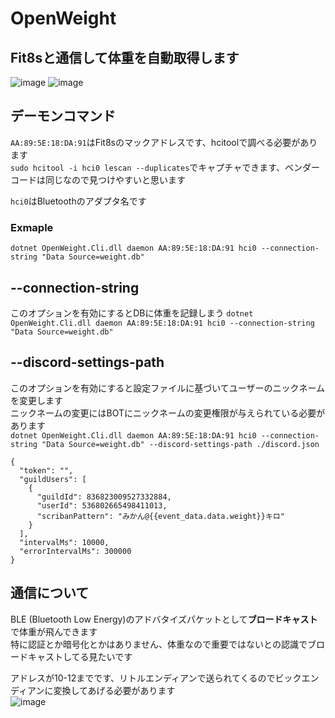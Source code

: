 # OpenWeight

## Fit8sと通信して体重を自動取得します

![image](https://user-images.githubusercontent.com/51302983/230729551-a1a3d8a1-cab8-463c-857e-5709ee2f2aae.png)
![image](https://user-images.githubusercontent.com/51302983/230779046-4635b56a-21f4-480b-855d-6748d6186817.png)


## デーモンコマンド
```AA:89:5E:18:DA:91```はFit8sのマックアドレスです、hcitoolで調べる必要があります  
```sudo hcitool -i hci0 lescan --duplicates```でキャプチャできます、ベンダーコードは同じなので見つけやすいと思います  

```hci0```はBluetoothのアダプタ名です  

### Exmaple
```dotnet OpenWeight.Cli.dll daemon AA:89:5E:18:DA:91 hci0 --connection-string "Data Source=weight.db"```  

## --connection-string
このオプションを有効にするとDBに体重を記録しまう
```dotnet OpenWeight.Cli.dll daemon AA:89:5E:18:DA:91 hci0 --connection-string "Data Source=weight.db"```

## --discord-settings-path
このオプションを有効にすると設定ファイルに基づいてユーザーのニックネームを変更します  
ニックネームの変更にはBOTにニックネームの変更権限が与えられている必要があります  
```dotnet OpenWeight.Cli.dll daemon AA:89:5E:18:DA:91 hci0 --connection-string "Data Source=weight.db" --discord-settings-path ./discord.json```
```
{
  "token": "",
  "guildUsers": [
    {
      "guildId": 836823009527332884,
      "userId": 536802665498411013,
      "scribanPattern": "みかん@{{event_data.data.weight}}キロ"
    }
  ],
  "intervalMs": 10000,
  "errorIntervalMs": 300000
}
```

## 

## 通信について
BLE (Bluetooth Low Energy)のアドバタイズパケットとして**ブロードキャスト**で体重が飛んできます  
特に認証とか暗号化とかはありません、体重なので重要ではないとの認識でブロードキャストしてる見たいです  

アドレスが10-12までです、リトルエンディアンで送られてくるのでビックエンディアンに変換してあげる必要があります  
![image](https://user-images.githubusercontent.com/51302983/230730173-fdd0a5df-9a27-46e2-83fa-996afe4f77b8.png)

